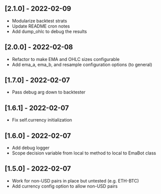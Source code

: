 
## [2.1.0] - 2022-02-09
- Modularize backtest strats
- Update README cron notes
- Add dump_ohlc to debug the results

## [2.0.0] - 2022-02-08
- Refactor to make EMA and OHLC sizes configurable
- Add ema_a, ema_b, and resample configuration options (to general)

## [1.7.0] - 2022-02-07
- Pass debug arg down to backtester

## [1.6.1] - 2022-02-07
- Fix self.currency initialization

## [1.6.0] - 2022-02-07
- Add debug logger
- Scope decision variable from local to method to local to EmaBot class

## [1.5.0] - 2022-02-07
- Work for non-USD pairs in place but untested (e.g. ETH-BTC)
- Add currency config option to allow non-USD pairs
